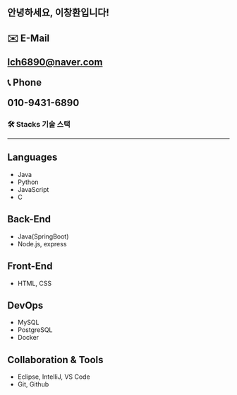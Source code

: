 <div aligin="left">
<h2>안녕하세요, 이창환입니다!<h2>

**✉️ E-Mail**

lch6890@naver.com

📞 **Phone**

010-9431-6890

### 🛠  Stacks 기술 스택

---

## Languages

- Java
- Python
- JavaScript
- C

## Back-End

- Java(SpringBoot)
- Node.js, express

## Front-End

- HTML, CSS

## DevOps

- MySQL
- PostgreSQL
- Docker

## Collaboration & Tools

- Eclipse, IntelliJ, VS Code
- Git, Github
</div>
